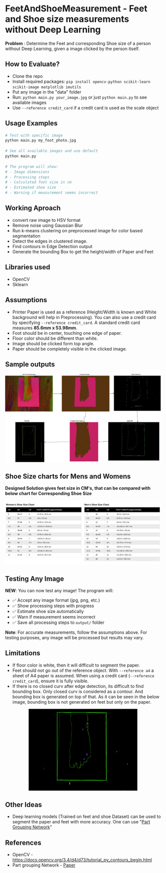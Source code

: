 # FeetAndShoeMeasurement - Feet and Shoe size measurements without Deep Learning
**Problem** : Determine the Feet and corresponding Shoe size of a person without Deep Learning, given a image clicked by the person itself. 

## How to Evaluate?
* Clone the repo
* Install required packages: `pip install opencv-python scikit-learn scikit-image matplotlib imutils`
* Put any image in the "data" folder
* Run: `python main.py your_image.jpg` or just `python main.py` to see available images
* Use `--reference credit_card` if a credit card is used as the scale object

## Usage Examples
```bash
# Test with specific image
python main.py my_foot_photo.jpg

# See all available images and use default
python main.py

# The program will show:
# - Image dimensions
# - Processing steps
# - Calculated foot size in cm
# - Estimated shoe size
# - Warning if measurement seems incorrect
```

## Working Aproach
* convert raw image to HSV format
* Remove noise using Gaussian Blur
* Run k-means clustering on preprocessed image for color based segmentation
* Detect the edges in clustered image. 
* Find contours in Edge Detection output 
* Generate the bounding Box to get the height/width of Paper and Feet

## Libraries used
* OpenCV
* Sklearn

## Assumptions
* Printer Paper is used as a reference (Height/Width is known and White background will help in Preprocessing). You can also use a credit card by specifying `--reference credit_card`.
  A standard credit card measures **85.6mm x 53.98mm**.
* Foot should be in center, touching one edge of paper.
* Floor color should be different than white. 
* Image should be clicked form top angle. 
* Paper should be completely visible in the clicked image. 

## Sample outputs

<p align="center">
  <img src="./images/sampleopt.png">
</p>

## Shoe Size charts for Mens and Womens
**Designed Solution gives feet size in CM's, that can be compared with below chart for Corresponding Shoe Size**
<p align="center">
  <img src="./images/ShoeSizeChart.png">
</p> 

## Testing Any Image
**NEW**: You can now test any image! The program will:
- ✅ Accept any image format (jpg, png, etc.)
- ✅ Show processing steps with progress
- ✅ Estimate shoe size automatically
- ✅ Warn if measurement seems incorrect
- ✅ Save all processing steps to `output/` folder

**Note**: For accurate measurements, follow the assumptions above. For testing purposes, any image will be processed but results may vary.

## Limitations
* If floor color is white, then it will difficult to segment the paper. 
* Feet should not go out of the reference object. With `--reference a4` a sheet of A4 paper is assumed. When using a credit card (`--reference credit_card`), ensure it is fully visible.
* If there is no closed curv after edge detection, its difficult to find bounding box. Only closed curv is considered as a contour. And bounding box is generated on top of that. As it can be seen in the below image, bounding box is not generated on feet but only on the paper.
<p align="center">
  <img src="./images/wrongcnt.png" width=70% height=70% >
</p>  

## Other Ideas
* Deep learning models (Trained on feet and shoe Dataset) can be used to segment the paper and feet with more accuracy. One can use "[Part Grouping Network](https://arxiv.org/abs/1808.00157)" 

## References 
* OpenCV - https://docs.opencv.org/3.4/d4/d73/tutorial_py_contours_begin.html
* Part grouping Network - [Paper](https://arxiv.org/abs/1808.00157)

